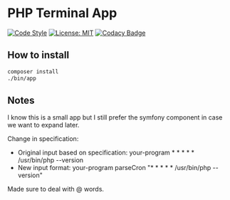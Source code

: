 # PHP Terminal App

[![Code Style](https://github.styleci.io/repos/557697023/shield?style=flat&branch=master)](https://github.styleci.io/repos/557697023)
[![License: MIT](https://img.shields.io/badge/License-MIT-yellow.svg)](https://opensource.org/licenses/MIT)
[![Codacy Badge](https://app.codacy.com/project/badge/Grade/83b45b1fc606435ab44e5d5e757b6af6)](https://www.codacy.com/gh/ElliottLandsborough/php-terminal-app/dashboard?utm_source=github.com&amp;utm_medium=referral&amp;utm_content=ElliottLandsborough/php-terminal-app&amp;utm_campaign=Badge_Grade)

## How to install

```bash
composer install
./bin/app
```

## Notes

I know this is a small app but I still prefer the symfony component in case we want to expand later.

Change in specification:
- Original input based on specification: your-program * * * * * /usr/bin/php --version
- New input format: your-program parseCron "* * * * * /usr/bin/php --version"

Made sure to deal with @ words.